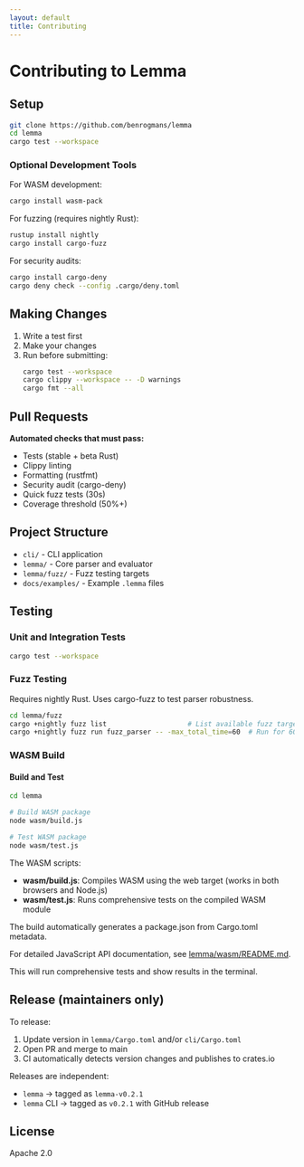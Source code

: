 ```yaml
---
layout: default
title: Contributing
---
```


# Contributing to Lemma

## Setup

```bash
git clone https://github.com/benrogmans/lemma
cd lemma
cargo test --workspace
```

### Optional Development Tools

For WASM development:
```bash
cargo install wasm-pack
```

For fuzzing (requires nightly Rust):
```bash
rustup install nightly
cargo install cargo-fuzz
```

For security audits:
```bash
cargo install cargo-deny
cargo deny check --config .cargo/deny.toml
```

## Making Changes

1. Write a test first
2. Make your changes
3. Run before submitting:
   ```bash
   cargo test --workspace
   cargo clippy --workspace -- -D warnings
   cargo fmt --all
   ```

## Pull Requests

**Automated checks that must pass:**
- Tests (stable + beta Rust)
- Clippy linting
- Formatting (rustfmt)
- Security audit (cargo-deny)
- Quick fuzz tests (30s)
- Coverage threshold (50%+)

## Project Structure

- `cli/` - CLI application
- `lemma/` - Core parser and evaluator
- `lemma/fuzz/` - Fuzz testing targets
- `docs/examples/` - Example `.lemma` files

## Testing

### Unit and Integration Tests
```bash
cargo test --workspace
```

### Fuzz Testing
Requires nightly Rust. Uses cargo-fuzz to test parser robustness.

```bash
cd lemma/fuzz
cargo +nightly fuzz list                    # List available fuzz targets
cargo +nightly fuzz run fuzz_parser -- -max_total_time=60  # Run for 60 seconds
```

### WASM Build

#### Build and Test
```bash
cd lemma

# Build WASM package
node wasm/build.js

# Test WASM package
node wasm/test.js
```

The WASM scripts:
- **wasm/build.js**: Compiles WASM using the web target (works in both browsers and Node.js)
- **wasm/test.js**: Runs comprehensive tests on the compiled WASM module

The build automatically generates a package.json from Cargo.toml metadata.

For detailed JavaScript API documentation, see [lemma/wasm/README.md](../lemma/wasm/README.md).

This will run comprehensive tests and show results in the terminal.

## Release (maintainers only)

To release:
1. Update version in `lemma/Cargo.toml` and/or `cli/Cargo.toml`
2. Open PR and merge to main
3. CI automatically detects version changes and publishes to crates.io

Releases are independent:
- `lemma` → tagged as `lemma-v0.2.1`
- `lemma` CLI → tagged as `v0.2.1` with GitHub release

## License

Apache 2.0

